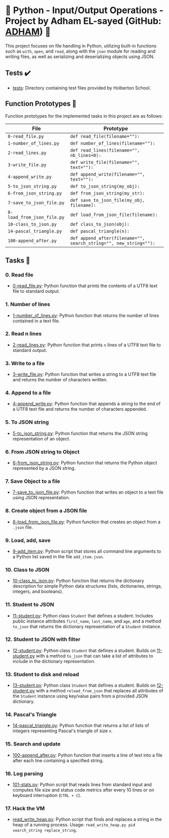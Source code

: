 # 🚀 Python - Input/Output Operations - Project by Adham EL-sayed (GitHub: [ADHAM](https://github.com/adhamelsayed2000)) 🐍

This project focuses on file handling in Python, utilizing built-in functions such as `with`, `open`, and `read`, along with the `json` module for reading and writing files, as well as serializing and deserializing objects using JSON.

## Tests :heavy_check_mark:

- [tests](./tests): Directory containing test files provided by Holberton School.

## Function Prototypes :floppy_disk:

Function prototypes for the implemented tasks in this project are as follows:

| File                  | Prototype                                       |
| --------------------- | ----------------------------------------------- |
| `0-read_file.py`      | `def read_file(filename=""):`
| `1-number_of_lines.py`| `def number_of_lines(filename=""):`
| `2-read_lines.py`     | `def read_lines(filename="", nb_lines=0):`
| `3-write_file.py`     | `def write_file(filename="", text=""):`
| `4-append_write.py`   | `def append_write(filename="", text=""):`
| `5-to_json_string.py` | `def to_json_string(my_obj):`
| `6-from_json_string.py`| `def from_json_string(my_str):`
| `7-save_to_json_file.py`| `def save_to_json_file(my_obj, filename):`
| `8-load_from_json_file.py`| `def load_from_json_file(filename):`
| `10-class_to_json.py` | `def class_to_json(obj):`
| `14-pascal_triangle.py`| `def pascal_triangle(n):`
| `100-append_after.py` | `def append_after(filename="", search_string="", new_string=""):`

## Tasks :page_with_curl:

### 0. Read file
- [0-read_file.py](./0-read_file.py): Python function that prints the contents of a UTF8 text file to standard output.

### 1. Number of lines
- [1-number_of_lines.py](./1-number_of_lines.py): Python function that returns the number of lines contained in a text file.

### 2. Read n lines
- [2-read_lines.py](./2-read_lines.py): Python function that prints `n` lines of a UTF8 text file to standard output.

### 3. Write to a file
- [3-write_file.py](./3-write_file.py): Python function that writes a string to a UTF8 text file and returns the number of characters written.

### 4. Append to a file
- [4-append_write.py](./4-append_write.py): Python function that appends a string to the end of a UTF8 text file and returns the number of characters appended.

### 5. To JSON string
- [5-to_json_string.py](./5-to_json_string.py): Python function that returns the JSON string representation of an object.

### 6. From JSON string to Object
- [6-from_json_string.py](./6-from_json_string.py): Python function that returns the Python object represented by a JSON string.

### 7. Save Object to a file
- [7-save_to_json_file.py](./7-save_to_json_file.py): Python function that writes an object to a text file using JSON representation.

### 8. Create object from a JSON file
- [8-load_from_json_file.py](./8-load_from_json_file.py): Python function that creates an object from a `.json` file.

### 9. Load, add, save
- [9-add_item.py](./9-add_item.py): Python script that stores all command line arguments to a Python list saved in the file `add_item.json`.

### 10. Class to JSON
- [10-class_to_json.py](./10-class_to_json.py): Python function that returns the dictionary description for simple Python data structures (lists, dictionaries, strings, integers, and booleans).

### 11. Student to JSON
- [11-student.py](./11-student.py): Python class `Student` that defines a student. Includes public instance attributes `first_name`, `last_name`, and `age`, and a method `to_json` that returns the dictionary representation of a `Student` instance.

### 12. Student to JSON with filter
- [12-student.py](./12-student.py): Python class `Student` that defines a student. Builds on [11-student.py](./11-student.py) with a method `to_json` that can take a list of attributes to include in the dictionary representation.

### 13. Student to disk and reload
- [13-student.py](./13-student.py): Python class `Student` that defines a student. Builds on [12-student.py](./12-student.py) with a method `reload_from_json` that replaces all attributes of the `Student` instance using key/value pairs from a provided JSON dictionary.

### 14. Pascal's Triangle
- [14-pascal_triangle.py](./14-pascal_triangle.py): Python function that returns a list of lists of integers representing Pascal's triangle of size `n`.

### 15. Search and update
- [100-append_after.py](./100-append_after.py): Python function that inserts a line of text into a file after each line containing a specified string.

### 16. Log parsing
- [101-stats.py](./101-stats.py): Python script that reads lines from standard input and computes file size and status code metrics after every 10 lines or on keyboard interruption (`CTRL + C`).

### 17. Hack the VM
- [read_write_heap.py](./read_write_heap.py): Python script that finds and replaces a string in the heap of a running process. Usage: `read_write_heap.py pid search_string replace_string`.
